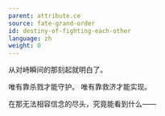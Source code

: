 ```yaml
---
parent: attribute.ce
source: fate-grand-order
id: destiny-of-fighting-each-other
language: zh
weight: 0
---
```


从对峙瞬间的那刻起就明白了。

唯有靠杀戮才能守护。
唯有靠救济才能实现。

在那无法相容信念的尽头，究竟能看到什么——
